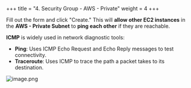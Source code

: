 +++
title = "4. Security Group - AWS - Private"
weight = 4
+++


Fill out the form and click "Create." This will **allow other EC2 instances** in the **AWS - Private Subnet** to **ping each other** if they are reachable.


**ICMP** is widely used in network diagnostic tools:

- **Ping**: Uses ICMP Echo Request and Echo Reply messages to test connectivity.
- **Traceroute**: Uses ICMP to trace the path a packet takes to its destination.

![image.png](/images/003-iii-setup-vpc-aws-resources/11-883429-image.png)


